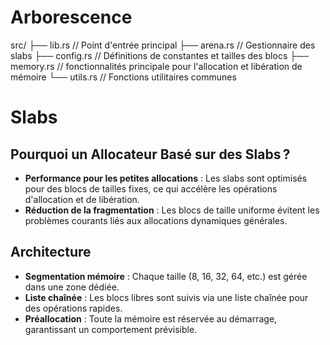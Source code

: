 
# Arborescence

src/
├── lib.rs           // Point d'entrée principal
├── arena.rs         // Gestionnaire des slabs
├── config.rs        // Définitions de constantes et tailles des blocs
├── memory.rs        // fonctionnalités principale pour l'allocation et libération de mémoire
└── utils.rs         // Fonctions utilitaires communes


# Slabs


## **Pourquoi un Allocateur Basé sur des Slabs ?**

* **Performance pour les petites allocations** : Les slabs sont optimisés pour des blocs de tailles fixes, ce qui accélère les opérations d'allocation et de libération.
* **Réduction de la fragmentation** : Les blocs de taille uniforme évitent les problèmes courants liés aux allocations dynamiques générales.

## **Architecture**

* **Segmentation mémoire** : Chaque taille (8, 16, 32, 64, etc.) est gérée dans une zone dédiée.
* **Liste chaînée** : Les blocs libres sont suivis via une liste chaînée pour des opérations rapides.
* **Préallocation** : Toute la mémoire est réservée au démarrage, garantissant un comportement prévisible.
